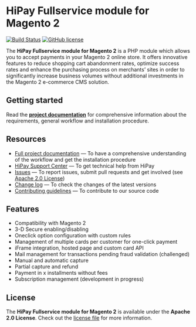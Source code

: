 # HiPay Fullservice module for Magento 2

[![Build Status](https://hook.hipay.org/badge-ci/build/pi-ecommerce/hipay-fullservice-sdk-magento2/develop?service=github)](https://hook.hipay.org/badge-ci/build/pi-ecommerce/hipay-fullservice-sdk-magento2/develop?service=github)
[![GitHub license](https://img.shields.io/badge/license-Apache%202-blue.svg)](https://raw.githubusercontent.com/hipay/hipay-fullservice-sdk-magento2/master/LICENSE.md)

The **HiPay Fullservice module for Magento 2** is a PHP module which allows you to accept payments in your Magento 2 online store. It offers innovative features to reduce shopping cart abandonment rates, optimize success rates and enhance the purchasing process on merchants’ sites in order to significantly increase business volumes without additional investments in the Magento 2 e-commerce CMS solution.

## Getting started

Read the **[project documentation][doc-home]** for comprehensive information about the requirements, general workflow and installation procedure.

## Resources
- [Full project documentation][doc-home] — To have a comprehensive understanding of the workflow and get the installation procedure
- [HiPay Support Center][hipay-help] — To get technical help from HiPay
- [Issues][project-issues] — To report issues, submit pull requests and get involved (see [Apache 2.0 License][project-license])
- [Change log][project-changelog] — To check the changes of the latest versions
- [Contributing guidelines][project-contributing] — To contribute to our source code

## Features

- Compatibility with Magento 2
- 3-D Secure enabling/disabling
- Oneclick option configuration with custom rules
- Management of multiple cards per customer for one-click payment
- iFrame integration, hosted page and custom card API
- Mail management for transactions pending fraud validation (challenged)
- Manual and automatic capture
- Partial capture and refund
- Payment in x installments without fees
- Subscription management (development in progress)

## License

The **HiPay Fullservice module for Magento 2** is available under the **Apache 2.0 License**. Check out the [license file][project-license] for more information.

[doc-home]: https://developer.hipay.com/cms-modules/magento/magento-2-enterprise

[hipay-help]: http://help.hipay.com

[project-issues]: https://github.com/hipay/hipay-fullservice-sdk-magento2/issues
[project-license]: LICENSE.md
[project-changelog]: CHANGELOG.md
[project-contributing]: CONTRIBUTING.md
